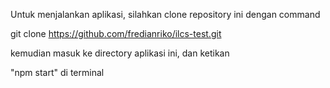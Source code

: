 Untuk menjalankan aplikasi, silahkan clone repository ini dengan command


git clone https://github.com/fredianriko/ilcs-test.git

kemudian masuk ke directory aplikasi ini, dan ketikan 

"npm start" di terminal
